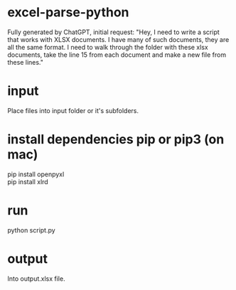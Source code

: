# excel-parse-python
Fully generated by ChatGPT, initial request: "Hey, I need to write a script that works with XLSX documents. I have many of such documents, they are all the same format. I need to walk through the folder with these xlsx documents, take the line 15 from each document and make a new file from these lines."

# input
Place files into input folder or it's subfolders.

# install dependencies pip or pip3 (on mac)

pip install openpyxl<br />
pip install xlrd

# run
python script.py

# output
Into output.xlsx file.
